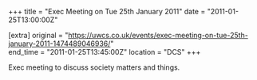 +++
title = "Exec Meeting on Tue 25th January 2011"
date = "2011-01-25T13:00:00Z"

[extra]
original = "https://uwcs.co.uk/events/exec-meeting-on-tue-25th-january-2011-1474489046936/"    
end_time = "2011-01-25T13:45:00Z"
location = "DCS"
+++

Exec meeting to discuss society matters and things.

